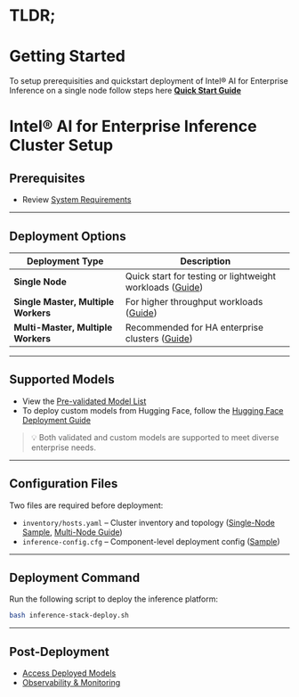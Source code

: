 # TLDR;
# Getting Started
To setup prerequisities and quickstart deployment of Intel® AI for Enterprise Inference on a single node follow steps here [**Quick Start Guide**](./single-node-deployment.md)


# Intel® AI for Enterprise Inference Cluster Setup

## Prerequisites
- Review [System Requirements](./prerequisites.md)
---
## Deployment Options

| Deployment Type                         | Description                                                  |
|-----------------------------------------|--------------------------------------------------------------|
| **Single Node**                         | Quick start for testing or lightweight workloads ([Guide](./single-node-deployment.md)) |
| **Single Master, Multiple Workers**     | For higher throughput workloads ([Guide](./inventory-design-guide.md#single-master-multiple-workload-node-deployment)) |
| **Multi-Master, Multiple Workers**      | Recommended for HA enterprise clusters ([Guide](./inventory-design-guide.md#multi-master-multi-workload-node-deployment)) |
---
## Supported Models
- View the [Pre-validated Model List](./supported-models.md)
- To deploy custom models from Hugging Face, follow the [Hugging Face Deployment Guide](./deploy-llm-model-from-hugging-face.md)

> 💡 Both validated and custom models are supported to meet diverse enterprise needs.
---
## Configuration Files
Two files are required before deployment:

- `inventory/hosts.yaml` – Cluster inventory and topology ([Single-Node Sample](./examples/single-node/hosts.yaml), [Multi-Node Guide](./examples/multi-node/hosts.yaml))
- `inference-config.cfg` – Component-level deployment config ([Sample](./configuring-inference-config-cfg-file.md))
---
## Deployment Command
Run the following script to deploy the inference platform:
```bash
bash inference-stack-deploy.sh
```
---
## Post-Deployment

- [Access Deployed Models](./accessing-deployed-models.md)
- [Observability & Monitoring](./observability.md)
